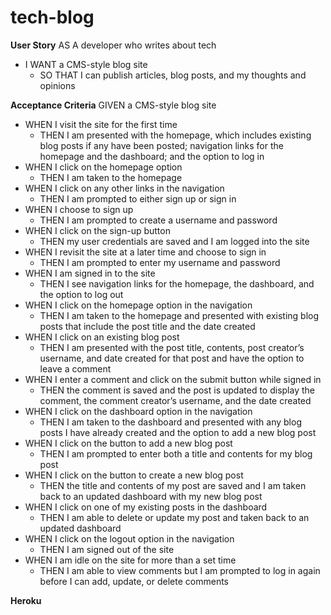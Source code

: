 # tech-blog

**User Story**
AS A developer who writes about tech
* I WANT a CMS-style blog site
    * SO THAT I can publish articles, blog posts, and my thoughts and opinions

**Acceptance Criteria**
GIVEN a CMS-style blog site
* WHEN I visit the site for the first time
    * THEN I am presented with the homepage, which includes existing blog posts if any have been posted; navigation links for the homepage and the dashboard; and the option to log in
* WHEN I click on the homepage option
    * THEN I am taken to the homepage
* WHEN I click on any other links in the navigation
    * THEN I am prompted to either sign up or sign in
* WHEN I choose to sign up
    * THEN I am prompted to create a username and password
* WHEN I click on the sign-up button
    * THEN my user credentials are saved and I am logged into the site
* WHEN I revisit the site at a later time and choose to sign in
    * THEN I am prompted to enter my username and password
* WHEN I am signed in to the site
    * THEN I see navigation links for the homepage, the dashboard, and the option to log out
* WHEN I click on the homepage option in the navigation
    * THEN I am taken to the homepage and presented with existing blog posts that include the post title and the date created
* WHEN I click on an existing blog post
    * THEN I am presented with the post title, contents, post creator’s username, and date created for that post and have the option to leave a comment
* WHEN I enter a comment and click on the submit button while signed in
    * THEN the comment is saved and the post is updated to display the comment, the comment creator’s username, and the date created
* WHEN I click on the dashboard option in the navigation
    * THEN I am taken to the dashboard and presented with any blog posts I have already created and the option to add a new blog post
* WHEN I click on the button to add a new blog post
    * THEN I am prompted to enter both a title and contents for my blog post
* WHEN I click on the button to create a new blog post
    * THEN the title and contents of my post are saved and I am taken back to an updated dashboard with my new blog post
* WHEN I click on one of my existing posts in the dashboard
    * THEN I am able to delete or update my post and taken back to an updated dashboard
* WHEN I click on the logout option in the navigation
    * THEN I am signed out of the site
* WHEN I am idle on the site for more than a set time
    * THEN I am able to view comments but I am prompted to log in again before I can add, update, or delete comments

**Heroku**